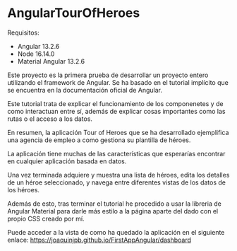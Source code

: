 # AngularTourOfHeroes

Requisitos:
- Angular 13.2.6
- Node 16.14.0
- Material Angular 13.2.6

Este proyecto es la primera prueba de desarrollar un proyecto entero utilizando el framework de Angular. 
Se ha basado en el tutorial implícito que se encuentra en la documentación oficial de Angular.

Este tutorial trata de explicar el funcionamiento de los componenetes y de como interactuan entre sí, además de explicar cosas importantes como las rutas o el acceso a los datos.

En resumen, la aplicación Tour of Heroes que se ha desarrollado ejemplifica una agencia de empleo a como gestiona su plantilla de héroes. 

La aplicación tiene muchas de las características que esperarías encontrar en cualquier aplicación basada en datos. 

Una vez terminada adquiere y muestra una lista de héroes, edita los detalles de un héroe seleccionado, y navega entre diferentes vistas de los datos de los héroes.

Además de esto, tras terminar el tutorial he procedido a usar la libreria de Angular Material para darle más estilo a la página aparte del dado con el propio CSS creado por mí.

Puede acceder a la vista de como ha quedado la aplicación en el siguiente enlace:
https://joaquinjpb.github.io/FirstAppAngular/dashboard
